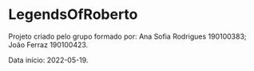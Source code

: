 # LegendsOfRoberto

Projeto criado pelo grupo formado por: Ana Sofia Rodrigues 190100383; João Ferraz 190100423.

Data início: 2022-05-19.

